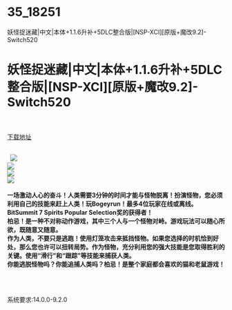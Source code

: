 # 35_18251
妖怪捉迷藏|中文|本体+1.1.6升补+5DLC整合版|[NSP-XCI][原版+魔改9.2]-Switch520
# 妖怪捉迷藏|中文|本体+1.1.6升补+5DLC整合版|[NSP-XCI][原版+魔改9.2]-Switch520
 <br/></br>
[下载地址](https://www.switch520.cc/article/18251 "下载地址")
<br/></br>

<p><strong>&nbsp; <img src="https://pic.imgdb.cn/item/60b5077a39f6859bc24e46c3.jpg"> </strong><br>
<strong><img src="https://pic.imgdb.cn/item/60b5077a39f6859bc24e4721.jpg"></strong><br>
<strong><img src="https://pic.imgdb.cn/item/60b5077a39f6859bc24e477d.jpg"></strong><br>
<strong><img src="https://pic.imgdb.cn/item/60b5077a39f6859bc24e47d5.jpg"></strong><br>
<strong>&nbsp;</strong><br>
<strong>一场激动人心的奋斗！人类需要3分钟的时间才能与怪物脱离！扮演怪物，您必须利用自己的技能来赶上人类！玩Bogeyrun！最多4位玩家在线或离线。</strong><br>
<strong>BitSummit 7 Spirits Popular Selection奖的获得者！</strong><br>
<strong>柏忌！是一种不对称动作游戏，其中三个人与一个怪物对峙。游戏玩法可以随心所欲，既随意又随意。</strong><br>
<strong>作为人类，不要只是逃跑！使用灯笼攻击来抵挡怪物。如果您选择的时机恰到好处，那么您也许可以扭转局势。作为怪物，充分利用您的强大技能是您取得胜利的关键。使用“滑行”和“跟踪”等技能来捕获人类。</strong><br>
<strong>你能逃脱怪物吗？你能追捕人类吗？柏忌！是整个家庭都会喜欢的猫和老鼠游戏！</strong><br>
<strong>&nbsp;</strong></p>
<p>&nbsp;</p>
<p>系统要求:14.0.0-9.2.0</p>




